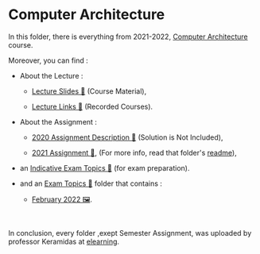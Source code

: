 # Computer Architecture

In this folder, there is everything from 2021-2022, [Computer Architecture](https://elearning.auth.gr/course/view.php?id=8100) course.
<br />

Moreover, you can find :
* About the Lecture :
    * [Lecture Slides 📂](https://github.com/tsiggi/CSD-Auth/tree/main/3rd%20Semester/Computer%20Architecture/Lecture%20Slides%202021-2022) (Course Material),

    * [Lecture Links 📂](https://github.com/tsiggi/CSD-Auth/blob/main/3rd%20Semester/Computer%20Architecture/Lectures%20Links%202020-2021/CA_Recordered_Lectures_2020_FINALE.pdf) (Recorded Courses).

* About the Assignment :
    * [2020 Assignment Description 📂](https://github.com/tsiggi/CSD-Auth/blob/main/3rd%20Semester/Computer%20Architecture/2020%20Assignment%20Description/CA_AUTH_Project_2020_new_Keramidas.pdf) (Solution is Not Included),
    
    * [2021 Assignment 📂](https://github.com/tsiggi/CSD-Auth/tree/main/3rd%20Semester/Computer%20Architecture/2021%20Assignment), (For more info, read that folder's [readme](https://github.com/tsiggi/CSD-Auth/tree/main/3rd%20Semester/Computer%20Architecture/2021%20Assignment#2021-computer-architecture-assignment)),

* an [Indicative Exam Topics 📂](https://github.com/tsiggi/CSD-Auth/blob/main/3rd%20Semester/Computer%20Architecture/Indicative%20Exam%20Topics/Themata.AUTH_CA_SEPT_2021.pdf) (for exam preparation).

* and an [Exam Topics 📂](https://github.com/tsiggi/CSD-Auth/tree/main/3rd%20Semester/Computer%20Architecture/%CE%98%CE%AD%CE%BC%CE%B1%CF%84%CE%B1) folder that contains :
    * [February 2022 🖼️](https://github.com/tsiggi/CSD-Auth/raw/main/3rd%20Semester/Computer%20Architecture/%CE%98%CE%AD%CE%BC%CE%B1%CF%84%CE%B1/2022%20%CE%A6%CE%B5%CE%B2%CF%81%CE%BF%CF%85%CE%AC%CF%81%CE%B9%CE%BF%CF%82.jpg).

<br />

In conclusion, every folder ,exept Semester Assignment, was uploaded by professor Keramidas at [elearning](https://elearning.auth.gr/course/view.php?id=8100).
